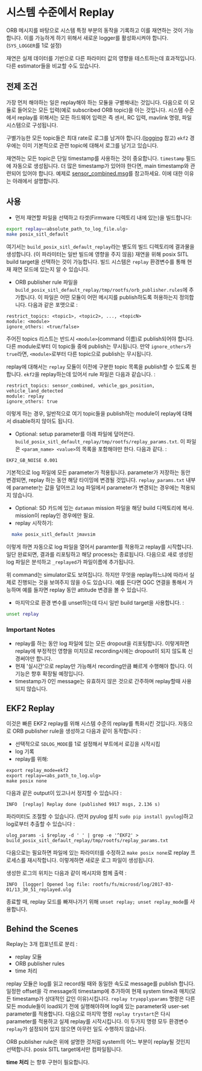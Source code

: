 # 시스템 수준에서 Replay
ORB 메시지를 바탕으로 시스템 특정 부분의 동작을 기록하고 이를 재연하는 것이 가능합니다. 이를 가능하게 하기 위해서 새로운 logger를 활성화시켜야 합니다.(`SYS_LOGGER`를 1로 설정)

재연은 실제 데이터를 기반으로 다른 파라미터 값의 영향을 테스트하는데 효과적입니다. 다른 estimator들을 비교할 수도 있습니다.

## 전제 조건
가장 먼저 해야하는 일은 replay해야 하는 모듈을 구별해내는 것입니다.
다음으로 이 모듈로 들어오는 모든 입력(예로 subscribed ORB topic)을 아는 것입니다. 시스템 수준에서 replay를 위해서는 모든 하드웨어 입력은 즉 센서, RC 입력, mavlink 명령, 파일 시스템으로 구성됩니다.

구별가능한 모든 topic들은 최대 rate로 로그를 남겨야 합니다.([logging](../log/logging.md) 참고) `ekf2` 경우에는 이미 기본적으로 관련 topic에 대해서 로그를 남기고 있습니다.

재연하는 모든 topic은 단일 timestamp를 사용하는 것이 중요합니다. `timestamp` 필드에 자동으로 생성됩니다. 더 많은 timestamp가 있어야 한다면, main timestamp와 관련되어 있어야 합니다. 예제로 [sensor_combined.msg](https://github.com/PX4/Firmware/blob/master/msg/sensor_combined.msg)를 참고하세요.
이에 대한 이유는 아래에서 설명합니다.

## 사용

- 먼저 재연할 파일을 선택하고 타겟(Firmware 디렉토리 내에 있는)을 빌드합니다:
```sh
export replay=<absolute_path_to_log_file.ulg>
make posix_sitl_default
```
  여기서는 `build_posix_sitl_default_replay`라는 별도의 빌드 디렉토리에 결과물을 생성합니다. (이 파라미터는 일반 빌드에 영향을 주지 않음) 재연을 위해 posix SITL build target을 선택하는 것이 가능합니다. 빌드 시스템은 `replay` 환경변수를 통해 현재 재연 모드에 있는지 알 수 있습니다.
- ORB publisher rule 파일을
  `build_posix_sitl_default_replay/tmp/rootfs/orb_publisher.rules`에 추가합니다.
  이 파일은 어떤 모듈이 어떤 메시지를 publish하도록 허용하는지 정의합니다.
  다음과 같은 포맷으로 :
```
restrict_topics: <topic1>, <topic2>, ..., <topicN>
module: <module>
ignore_others: <true/false>
```
  주어진 topics 리스트는 반드시 `<module>`(command 이름)로 publish되어야 합니다. 다른 module로부터 이 topic들 중에 publish는 무시됩니다. 만약 `ignore_others`가 `true`라면, `<module>`로부터 다른 topic으로 publish는 무시됩니다.

  replay에 대해서는 `replay` 모듈이 이전에 구분한 topic 목록을 publish할 수 있도록 원합니다. `ekf2`을 replay하는데 있어서 rule 파일은 다음과 같습니다. :
```
restrict_topics: sensor_combined, vehicle_gps_position, vehicle_land_detected
module: replay
ignore_others: true
```

  이렇게 하는 경우, 일반적으로 여기 topic들을 publish하는 module이 replay에 대해서 disable하지 않아도 됩니다.

- Optional: setup parameter를 아래 파일에 덮어쓴다.
  `build_posix_sitl_default_replay/tmp/rootfs/replay_params.txt`.
  이 파일은 `<param_name> <value>`의 목록을 포함해야만 한다. 다음과 같다. :
```
EKF2_GB_NOISE 0.001
```

  기본적으로 log 파일에 모든 parameter가 적용됩니다. parameter가 저장하는 동안 변경되면, replay 하는 동안 해당 타이밍에 변경될 것입니다. `replay_params.txt` 내부에 parameter는 값을 덮어쓰고 log 파일에서 parameter가 변경되는 경우에는 적용되지 않습니다.
- Optional: SD 카드에 있는 `dataman` mission 파일을 해당 build 디렉토리에 복사. mission이 replay인 경우에만 필요.
- replay 시작하기:
```sh
  make posix_sitl_default jmavsim
```
  이렇게 하면 자동으로 log 파일을 열어서 paramter를 적용하고 replay를 시작합니다. 일단 완료되면, 결과를 리포팅하고 해당 process는 종료됩니다. 다음으로 새로 생성된 log 파일은 분석하고 `_replayed`가 파일이름에 추가됩니다.

  위 command는 simulator로도 보여집니다. 하지만 무엇을 replay하느냐에 따라서 실제로 진행되는 것을 보여주지 않을 수도 있습니다. 예를 든다면 QGC 연결을 통해서 가능하며 예를 들자면 replay 동안 attitude 변경을 볼 수 있습니다.

- 마지막으로 환경 변수를 unset하는데 다시 일반 build target을 사용합니다. :
```sh
unset replay
```

### Important Notes

- replay를 하는 동안 log 파일에 있는 모든 dropout을 리포팅합니다. 이렇게하면 replay에 부정적인 영향을 미치므로 recording시에는 dropout이 되지 않도록 신경써야만 합니다.
- 현재 '실시간'으로 replay만 가능해서 recording만큼 빠르게 수행해야 합니다. 이 기능은 향후 확장될 예정입니다.
- timestamp가 0인 message는 유효하지 않은 것으로 간주하며 replay할때 사용되지 않습니다.

## EKF2 Replay

이것은 빠른 EKF2 replay를 위해 시스템 수준의 replay를 특화시킨 것입니다. 자동으로 ORB publisher rule을 생성하고 다음과 같이 동작합니다 :

* 선택적으로 `SDLOG_MODE`를 1로 설정해서 부트에서 로깅을 시작시킴
* log 기록
* replay를 위해:

```
export replay_mode=ekf2
export replay=<abs_path_to_log.ulg>
make posix none
```

다음과 같은 output이 있고나서 정지할 수 있습니다 :

```
INFO  [replay] Replay done (published 9917 msgs, 2.136 s)
```

파라미터도 조절할 수 있습니다. \(먼저 pyulog 설치 `sudo pip install pyulog`\)하고 log로부터 추출할 수 있습니다 :

```
ulog_params -i $replay -d ' ' | grep -e '^EKF2' > build_posix_sitl_default_replay/tmp/rootfs/replay_params.txt
```
다음으로는 필요하면 파일에 있는 파라미터를 수정하고 `make posix none`로 replay 프로세스를 재시작합니다. 이렇게하면 새로운 로그 파일이 생성됩니다.

생성한 로그의 위치는 다음과 같이 메시지와 함께 출력 :

```
INFO  [logger] Opened log file: rootfs/fs/microsd/log/2017-03-01/13_30_51_replayed.ulg
```

종료할 때, replay 모드를 빠져나가기 위해 `unset replay; unset replay_mode`를 사용합니다.

## Behind the Scenes

Replay는 3개 컴포넌트로 분리 :
- replay 모듈
- ORB publisher rules
- time 처리

replay 모듈은 log를 읽고 record될 때와 동일한 속도로 message를 publish 합니다. 일정한 offset을 각 message의 timestamp에 추가하여 현재 system time과 매치(모든 timestamp가 상대적인 값인 이유)시킵니다. `replay tryapplyparams` 명령은 다른 모든 module들이 load되기 전에 실행해야하며 log에 있는 parameter와 user-set parameter를 적용합니다. 다음으로 마지막 명령 `replay trystart`은 다시 parameter를 적용하고 실제 replay를 시작시킵니다. 이 두가지 명령 모두 환경변수 `replay`가 설정되어 있지 않으면 아무런 일도 수행하지 않습니다.

ORB publisher rule은 위에 설명한 것처럼 system의 어느 부분이 replay될 것인지 선택합니다. posix SITL target에서만 컴파일됩니다.

**time 처리** 는 향후 구현이 필요합니다.
